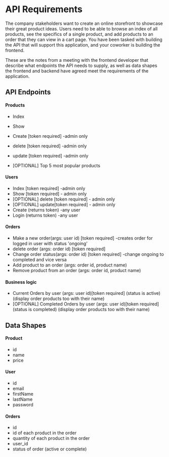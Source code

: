 # API Requirements
The company stakeholders want to create an online storefront to showcase their great product ideas. Users need to be able to browse an index of all products, see the specifics of a single product, and add products to an order that they can view in a cart page. You have been tasked with building the API that will support this application, and your coworker is building the frontend.

These are the notes from a meeting with the frontend developer that describe what endpoints the API needs to supply, as well as data shapes the frontend and backend have agreed meet the requirements of the application. 

## API Endpoints
#### Products
- Index 
- Show
- Create [token required] -admin only
- delete [token required] -admin only
- update [token required] -admin only


- [OPTIONAL] Top 5 most popular products 


#### Users
- Index [token required] -admin only
- Show [token required] - admin only
- [OPTIONAL] delete [token required] - admin only
- [OPTIONAL] update[token required] - admin only
- Create (returns token) -any user
- Login (returns token) -any user



#### Orders
- Make a new order(args: user id) [token required] -creates order for logged in user with status 'ongoing'
- delete order (args: order id)  [token required]
- Change order status(args: order id) [token required] -change ongoing to completed and vice versa
- Add product to an order (args: order id, product name)
- Remove product from an order (args: order id, product name)

#### Business logic


- Current Orders by user (args: user id)[token required] (status is active) (display order products too with their name)
- [OPTIONAL] Completed Orders by user (args: user id)[token required] (status is completed) (display order products too with their name)


## Data Shapes
#### Product
- id
- name
- price

#### User
- id
- email
- firstName
- lastName
- password

#### Orders
- id
- id of each product in the order
- quantity of each product in the order
- user_id
- status of order (active or complete)

